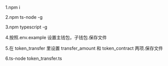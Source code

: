 1.npm i

2.npm ts-node -g

3.npm typescript -g

4.按照.env.example 设置主钱包，子钱包.保存文件

5.在 token_transfer 里设置 transfer_amount 和 token_contract 两项.保存文件

6.ts-node token_transfer.ts
